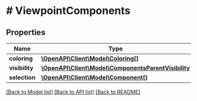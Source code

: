 # # ViewpointComponents

## Properties

Name | Type | Description | Notes
------------ | ------------- | ------------- | -------------
**coloring** | [**\OpenAPI\Client\Model\Coloring[]**](Coloring.md) |  | [optional]
**visibility** | [**\OpenAPI\Client\Model\ComponentsParentVisibility**](ComponentsParentVisibility.md) |  | [optional]
**selection** | [**\OpenAPI\Client\Model\Component[]**](Component.md) |  | [optional]

[[Back to Model list]](../../README.md#models) [[Back to API list]](../../README.md#endpoints) [[Back to README]](../../README.md)
